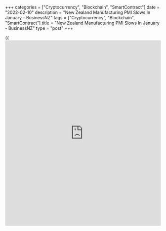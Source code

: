 +++
categories = ["Cryptocurrency", "Blockchain", "SmartContract"]
date = "2022-02-10"
description = "New Zealand Manufacturing PMI Slows In January - BusinessNZ"
tags = ["Cryptocurrency", "Blockchain", "SmartContract"]
title = "New Zealand Manufacturing PMI Slows In January - BusinessNZ"
type = "post"
+++

{{<iframe id="large-banner" src="https://www.bounty.group/#slide=25.0" width="100%" height="600" scrolling="no" style="border: 0px solid rgb(216, 221, 230); border-radius: 3px;">}}

The manufacturing sector in New Zealand continued to expand in January,
albeit at a slower rate, the latest survey from BusinessNZ revealed on
Friday with a PMI score of 52.1.

That's down from 53.7 in December, although it remains above the boom-
or-bust line of 50 that separates expansion from contraction.

Individually, production (51.2), deliveries (53.8), finished stocks
(52.8) and new orders (53.3) continued to expand, while employment
(49.2) slipped into contraction.

"January's PMI results feel like something of a placeholder before
Omicron hits proper over coming months along with anticipated higher
rates of absenteeism and disruption," said BNZ Senior Economist Doug
Steel.

For comments and feedback [contact](https://www.playgroundfx.com/contact/): editorial@rtt[news](https://www.letsplayfx.com/blog/forex-news-website/).com

[Economic News][1]

 **What parts of the world are seeing the best (and worst) economic
performances lately? Click[here][2] to check out our [Econ Scorecard][2]
and find out! See up-to-the-moment [ranking](https://www.playgroundfx.com/blog/crypto-exchange-ranking/)s for the best and worst
performers in [GDP][3], [unemployment rate][4], [inflation][5] and much
more.**

   1. www.rtt[news](https://www.letsplayfx.com/blog/forex-news-website/).com/Content/EconomicNews.aspx
   2. www.rtt[news](https://www.letsplayfx.com/blog/forex-news-website/).com/economic-scorecard/world-rank/unemployment-rate/highest-performance.aspx
   3. www.rtt[news](https://www.letsplayfx.com/blog/forex-news-website/).com/economic-scorecard/world-rank/GDP/highest-performance.aspx
   4. www.rtt[news](https://www.letsplayfx.com/blog/forex-news-website/).com/economic-scorecard/world-rank/unemployment-rate/lowest-performance.aspx
   5. www.rtt[news](https://www.letsplayfx.com/blog/forex-news-website/).com/economic-scorecard/world-rank/CPI/highest-performance.aspx